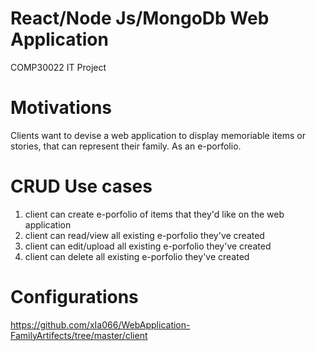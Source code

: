 # React/Node Js/MongoDb Web Application
COMP30022 IT Project 

# Motivations
Clients want to devise a web application to display memoriable items or stories, that can represent their family. As an e-porfolio.

# CRUD Use cases
1. client can create e-porfolio of items that they'd like on the web application
2. client can read/view all existing e-porfolio they've created
3. client can edit/upload all existing e-porfolio they've created
4. client can delete all existing e-porfolio they've created 

# Configurations
https://github.com/xIa066/WebApplication-FamilyArtifects/tree/master/client
